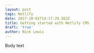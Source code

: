 ```yaml
---
layout: post
tags: Netlify
date: 2017-10-01T14:17:29.562Z
title: Getting started with Netlify CMS
draft: 'true'
author: Nick Lewis
---
```

Body text
